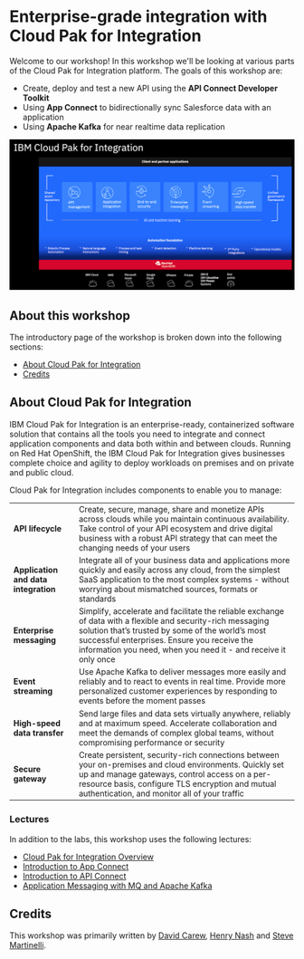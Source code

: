 # Enterprise-grade integration with Cloud Pak for Integration

Welcome to our workshop! In this workshop we'll be looking at various parts of the Cloud Pak for Integration platform. The goals of this workshop are:

* Create, deploy and test a new API using the **API Connect Developer Toolkit**
* Using **App Connect**  to bidirectionally sync  Salesforce data with an application
* Using **Apache Kafka** for near realtime data replication

![Cloud Pak for Integration](assets/images/cp4int.png)

## About this workshop

The introductory page of the workshop is broken down into the following sections:

* [About Cloud Pak for Integration](#about-cloud-pak-for-integration)
* [Credits](#credits)

## About Cloud Pak for Integration

IBM Cloud Pak for Integration is an enterprise-ready, containerized software solution that contains all the tools you need to integrate and connect application components and data both within and between clouds. Running on Red Hat OpenShift, the IBM Cloud Pak for Integration gives businesses complete choice and agility to deploy workloads on premises and on private and public cloud.

Cloud Pak for Integration includes components to enable you to manage:

|   |   |
| - | - |
| **API lifecycle** | Create, secure, manage, share and monetize APIs across clouds while you maintain continuous availability. Take control of your API ecosystem and drive digital business with a robust API strategy that can meet the changing needs of your users |
| **Application and data integration** | Integrate all of your business data and applications more quickly and easily across any cloud, from the simplest SaaS application to the most complex systems - without worrying about mismatched sources, formats or standards |
| **Enterprise messaging** | Simplify, accelerate and facilitate the reliable exchange of data with a flexible and security-rich messaging solution that’s trusted by some of the world’s most successful enterprises. Ensure you receive the information you need, when you need it - and receive it only once |
| **Event streaming** | Use Apache Kafka to deliver messages more easily and reliably and to react to events in real time. Provide more personalized customer experiences by responding to events before the moment passes |
| **High-speed data transfer** | Send large files and data sets virtually anywhere, reliably and at maximum speed. Accelerate collaboration and meet the demands of complex global teams, without compromising performance or security |
| **Secure gateway** | Create persistent, security-rich connections between your on-premises and cloud environments. Quickly set up and manage gateways, control access on a per-resource basis, configure TLS encryption and mutual authentication, and monitor all of your traffic |

### Lectures

In addition to the labs, this workshop uses the following lectures:

* [Cloud Pak for Integration Overview](https://ibm.box.com/s/1wi06b4gsnyoohjts5pjgh1t0uysio3e)
* [Introduction to App Connect](https://ibm.box.com/s/9v7s3rz63euzm50yt4jmicd8lrfcmdmi)
* [Introduction to API Connect](https://ibm.box.com/s/5ba4cv0kei0xgvfotfsp7fx76viimab4)
* [Application Messaging with MQ and Apache Kafka](https://ibm.box.com/s/k5v3gkrijvposgwey7k08lkj46zy9ny4)

## Credits

This workshop was primarily written by [David Carew](https://github.com/djccarew), [Henry Nash](https://github.com/henrynash) and [Steve Martinelli](https://github.com/stevemar).
